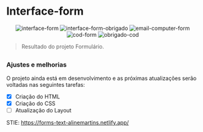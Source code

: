 # Interface-form

<div align="center">
<img src="https://user-images.githubusercontent.com/100645354/158080546-5e78dd51-083e-4fa0-840d-8899aa1f749f.png" widith="100px" alt="interface-form">
 <img src="https://user-images.githubusercontent.com/100645354/158080670-adf6e29d-81e9-483e-af88-1951fe43336f.png" widith="100px" alt="interface-form-obrigado">
  <img src="https://user-images.githubusercontent.com/100645354/158080732-a1359c28-9203-42b4-9421-946f0b74be7f.png" widith="100px" alt="email-computer-form">
   <img src="https://user-images.githubusercontent.com/100645354/158080826-968ee1d3-0a53-4191-b688-e2892c19372c.png" widith="100px" alt="cod-form">
    <img src="https://user-images.githubusercontent.com/100645354/158080860-ac4ffda6-a9e2-45fc-9fdb-4be06e936b2e.png" widith="100px" alt="obrigado-cod">
 </div>

> Resultado do projeto Formulário.

##

### Ajustes e melhorias

O projeto ainda está em desenvolvimento e as próximas atualizações serão voltadas nas seguintes tarefas:

- [x] Criação do HTML
- [x] Criação do CSS
- [ ] Atualização do Layout

STIE: https://forms-text-alinemartins.netlify.app/




 
